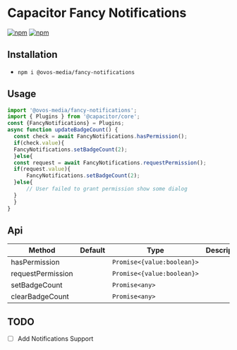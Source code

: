 # Capacitor Fancy Notifications

[![npm](https://img.shields.io/npm/v/fancy-notifications.svg)](https://www.npmjs.com/package/fancy-notifications)
[![npm](https://img.shields.io/npm/dt/fancy-notifications.svg?label=npm%20downloads)](https://www.npmjs.com/package/fancy-notifications)

## Installation

- `npm i @ovos-media/fancy-notifications`

## Usage


```typescript
import '@ovos-media/fancy-notifications';
import { Plugins } from '@capacitor/core';
const {FancyNotifications} = Plugins;
async function updateBadgeCount() {
  const check = await FancyNotifications.hasPermission();
  if(check.value){
  FancyNotifications.setBadgeCount(2);
  }else{
  const request = await FancyNotifications.requestPermission();
  if(request.value){
      FancyNotifications.setBadgeCount(2);
  }else{
      // User failed to grant permission show some dialog
  }
  }
}


```

## Api

| Method                                               | Default | Type                      | Description                 |
| ---------------------------------------------------- | ------- | ------------------------- | --------------------------- |
| hasPermission |         | `Promise<{value:boolean}>` |  |
| requestPermission |         | `Promise<{value:boolean}>` |  |
| setBadgeCount |         | `Promise<any>` |  |
| clearBadgeCount |         | `Promise<any>` |  |

## TODO

- [ ] Add Notifications Support
